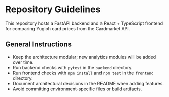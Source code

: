 # Repository Guidelines

This repository hosts a FastAPI backend and a React + TypeScript frontend for comparing Yugioh card prices from the Cardmarket API.

## General Instructions
- Keep the architecture modular; new analytics modules will be added over time.
- Run backend checks with `pytest` in the `backend` directory.
- Run frontend checks with `npm install` and `npm test` in the `frontend` directory.
- Document architectural decisions in the README when adding features.
- Avoid committing environment-specific files or build artifacts.
